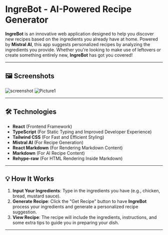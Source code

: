 # IngreBot - AI-Powered Recipe Generator

**IngreBot** is an innovative web application designed to help you discover new recipes based on the ingredients you already have at home. Powered by **Mistral AI**, this app suggests personalized recipes by analyzing the ingredients you provide. Whether you're looking to make use of leftovers or create something entirely new, **IngreBot** has got you covered!

---

## 🖼️ Screenshots

![screenshot](https://github.com/user-attachments/assets/6b5cfa84-c056-4b98-9f19-3ccfa2ce6734)
![Picture1](https://github.com/user-attachments/assets/27ccf908-0160-44e6-b914-38306bdb8434)


---
## 🛠️ Technologies

-   **React** (Frontend Framework)
-   **TypeScript** (For Static Typing and Improved Developer Experience)
-   **Tailwind CSS** (For Fast and Efficient Styling)
-   **Mistral AI** (For Recipe Generation)
-   **React Markdown** (For Rendering Markdown Content)
-   **Markdown** (For AI Recipe Content)
-   **Rehype-raw** (For HTML Rendering Inside Markdown)

---

## 💡 How It Works

1. **Input Your Ingredients**: Type in the ingredients you have (e.g., chicken, bread, mustard sauce).
2. **Generate Recipe**: Click the "Get Recipe" button to have **IngreBot** process your ingredients and generate a personalized recipe suggestion.
3. **View Recipe**: The recipe will include the ingredients, instructions, and some extra tips to guide you in preparing your dish.

---


